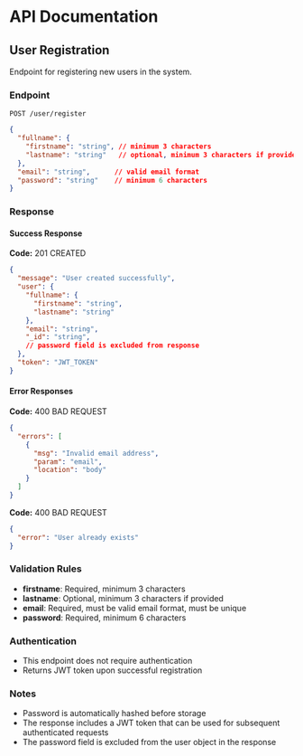 # API Documentation

## User Registration
Endpoint for registering new users in the system.

### Endpoint
```
POST /user/register
```

```json
{
  "fullname": {
    "firstname": "string", // minimum 3 characters
    "lastname": "string"   // optional, minimum 3 characters if provided
  },
  "email": "string",      // valid email format
  "password": "string"    // minimum 6 characters
}
```

### Response

#### Success Response
**Code:** 201 CREATED
```json
{
  "message": "User created successfully",
  "user": {
    "fullname": {
      "firstname": "string",
      "lastname": "string"
    },
    "email": "string",
    "_id": "string",
    // password field is excluded from response
  },
  "token": "JWT_TOKEN"
}
```

#### Error Responses

**Code:** 400 BAD REQUEST
```json
{
  "errors": [
    {
      "msg": "Invalid email address",
      "param": "email",
      "location": "body"
    }
  ]
}
```

**Code:** 400 BAD REQUEST
```json
{
  "error": "User already exists"
}
```

### Validation Rules
- **firstname**: Required, minimum 3 characters
- **lastname**: Optional, minimum 3 characters if provided
- **email**: Required, must be valid email format, must be unique
- **password**: Required, minimum 6 characters

### Authentication
- This endpoint does not require authentication
- Returns JWT token upon successful registration

### Notes
- Password is automatically hashed before storage
- The response includes a JWT token that can be used for subsequent authenticated requests
- The password field is excluded from the user object in the response
``` 